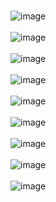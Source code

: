 <br>![image](https://raw.githubusercontent.com/AsuraTeam/zcloud/master/image/1.png)<br>
<br>![image](https://raw.githubusercontent.com/AsuraTeam/zcloud/master/image/2.png)<br>
<br>![image](https://raw.githubusercontent.com/AsuraTeam/zcloud/master/image/3.png)<br>
<br>![image](https://raw.githubusercontent.com/AsuraTeam/zcloud/master/image/4.png)<br>
<br>![image](https://raw.githubusercontent.com/AsuraTeam/zcloud/master/image/5.png)<br>
<br>![image](https://raw.githubusercontent.com/AsuraTeam/zcloud/master/image/6.png)<br>
<br>![image](https://raw.githubusercontent.com/AsuraTeam/zcloud/master/image/7.png)<br>
<br>![image](https://raw.githubusercontent.com/AsuraTeam/zcloud/master/image/8.png)<br>
<br>![image](https://raw.githubusercontent.com/AsuraTeam/zcloud/master/image/9.png)<br>
